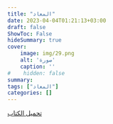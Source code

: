 ```yaml
---
title: "المعاد"
date: 2023-04-04T01:21:13+03:00
draft: false
ShowToc: False
hideSummary: true
cover:
    image: img/29.png
    alt: 'صورة'
    caption: ''
#    hidden: false
summary: 
tags: ["المعاد"]
categories: []
---
```

[تحميل الكتاب](./../../books/29.pdf)

